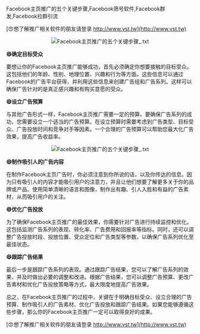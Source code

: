 Facebook主页推广的五个关键步骤,Facebook筛号软件,Facebook群发,Facebook拉群引流

[😍想了解推广相关软件的朋友请登录 http://www.vst.tw](http://www.vst.tw)

 <center><img src="https://vst.tw/MP4/tuiguang/png/2.png" alt="Facebook主页推广的五个关键步骤_.txt"></center>

**😄确定目标受众**

要想让你的Facebook主页推广能够成功，首先必须确定你想要接触的目标受众。这包括他们的年龄、性别、地理位置、兴趣和行为等方面。这些信息可以通过Facebook的广告平台获得，并利用这些信息来创建广告组和广告系列。这样可以确保广告针对的是真正感兴趣和有购买意愿的受众。

**😄设立广告预算**

与其他广告形式一样，Facebook主页推广需要一定的预算。要确保广告系列的成功，您需要设立一个适当的广告预算。在设立预算时需要考虑到广告类型、目标受众、广告投放时间和竞争对手等因素。一个合理的广告预算可以帮助您最大化广告效果，提高广告收益率。

 <center><img src="https://vst.tw/MP4/tuiguang/png/4.png" alt="Facebook主页推广的五个关键步骤_.txt"></center>

**😄制作吸引人的广告内容**

在制作Facebook主页广告时，你必须注意到你所说的话，以及你传达的信息。因为只有吸引人的内容才能吸引用户的注意力，并且让他们想要了解更多关于你的品牌或产品。使用简单清晰的语言和图像，制作出有趣、引人入胜和有益的广告素材，从而吸引用户的关注。

**😄优化广告投放**

为了确保Facebook主页推广的最佳效果，你需要针对广告进行持续监控和优化。这包括监测广告系列的表现、转化率、广告费用和回报率等指标。同时，还可以调整广告投放时段、投放位置、受众定位和广告类型等参数，以确保广告系列优化至最佳状态。

**😄跟踪广告结果**

最后一步是跟踪广告系列的表现。通过跟踪广告结果，您可以了解广告系列的效果，并及时做出必要的调整和改进。根据广告结果，您可以调整广告预算、更改广告素材和优化广告投放策略等方式，最大限度地提高广告效果。

总之，在Facebook主页推广的过程中，关键在于明确目标受众、设立合理的广告预算、制作吸引人的广告素材、优化广告投放和跟踪广告结果。如果您能够遵循这些步骤，那么你的Facebook主页推广一定可以取得良好的成果。

[😍想了解推广相关软件的朋友请登录 http://www.vst.tw](http://www.vst.tw)



